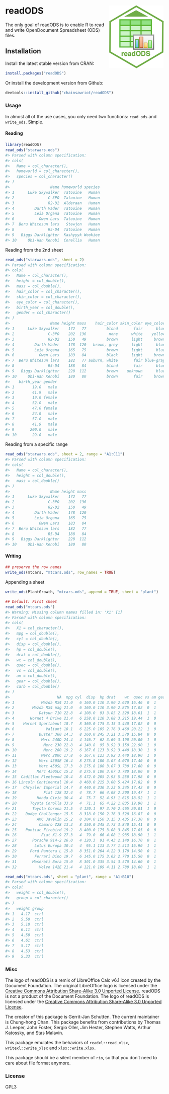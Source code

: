 
<!-- README.md is generated from README.Rmd. Please edit that file -->

# readODS <img src="man/figures/read_ods_logo.png"  align="right" height="200" />

<!-- badges: start -->

<!-- badges: end -->

The only goal of readODS is to enable R to read and write OpenDocument
Spreadsheet (ODS) files.

## Installation

Install the latest stable version from CRAN:

``` r
install.packages("readODS")
```

Or install the development version from Github:

``` r
devtools::install_github("chainsawriot/readODS")
```

### Usage

In almost all of the use cases, you only need two functions: `read_ods`
and `write_ods`. Simple.

#### Reading

``` r
library(readODS)
read_ods("starwars.ods")
#> Parsed with column specification:
#> cols(
#>   Name = col_character(),
#>   homeworld = col_character(),
#>   species = col_character()
#> )
#>                  Name homeworld species
#> 1      Luke Skywalker  Tatooine   Human
#> 2               C-3PO  Tatooine   Human
#> 3               R2-D2  Alderaan   Human
#> 4         Darth Vader  Tatooine   Human
#> 5         Leia Organa  Tatooine   Human
#> 6           Owen Lars  Tatooine   Human
#> 7  Beru Whitesun lars   Stewjon   Human
#> 8               R5-D4  Tatooine   Human
#> 9   Biggs Darklighter  Kashyyyk Wookiee
#> 10     Obi-Wan Kenobi  Corellia   Human
```

Reading from the 2nd sheet

``` r
read_ods("starwars.ods", sheet = 2)
#> Parsed with column specification:
#> cols(
#>   Name = col_character(),
#>   height = col_double(),
#>   mass = col_double(),
#>   hair_color = col_character(),
#>   skin_color = col_character(),
#>   eye_color = col_character(),
#>   birth_year = col_double(),
#>   gender = col_character()
#> )
#>                  Name height mass    hair_color skin_color eye_color
#> 1      Luke Skywalker    172   77         blond       fair      blue
#> 2               C-3PO    202  136          none      white    yellow
#> 3               R2-D2    150   49         brown      light     brown
#> 4         Darth Vader    178  120   brown, grey      light      blue
#> 5         Leia Organa    165   75         brown      light      blue
#> 6           Owen Lars    183   84         black      light     brown
#> 7  Beru Whitesun lars    182   77 auburn, white       fair blue-gray
#> 8               R5-D4    188   84         blond       fair      blue
#> 9   Biggs Darklighter    228  112         brown    unknown      blue
#> 10     Obi-Wan Kenobi    180   80         brown       fair     brown
#>    birth_year gender
#> 1        19.0   male
#> 2        41.9   male
#> 3        19.0 female
#> 4        52.0   male
#> 5        47.0 female
#> 6        24.0   male
#> 7        57.0   male
#> 8        41.9   male
#> 9       200.0   male
#> 10       29.0   male
```

Reading from a specific range

``` r
read_ods("starwars.ods", sheet = 2, range = "A1:C11")
#> Parsed with column specification:
#> cols(
#>   Name = col_character(),
#>   height = col_double(),
#>   mass = col_double()
#> )
#>                  Name height mass
#> 1      Luke Skywalker    172   77
#> 2               C-3PO    202  136
#> 3               R2-D2    150   49
#> 4         Darth Vader    178  120
#> 5         Leia Organa    165   75
#> 6           Owen Lars    183   84
#> 7  Beru Whitesun lars    182   77
#> 8               R5-D4    188   84
#> 9   Biggs Darklighter    228  112
#> 10     Obi-Wan Kenobi    180   80
```

#### Writing

``` r
## preserve the row names
write_ods(mtcars, "mtcars.ods", row_names = TRUE)
```

Appending a sheet

``` r
write_ods(PlantGrowth, "mtcars.ods", append = TRUE, sheet = "plant")
```

``` r
## Default: First sheet
read_ods("mtcars.ods")
#> Warning: Missing column names filled in: 'X1' [1]
#> Parsed with column specification:
#> cols(
#>   X1 = col_character(),
#>   mpg = col_double(),
#>   cyl = col_double(),
#>   disp = col_double(),
#>   hp = col_double(),
#>   drat = col_double(),
#>   wt = col_double(),
#>   qsec = col_double(),
#>   vs = col_double(),
#>   am = col_double(),
#>   gear = col_double(),
#>   carb = col_double()
#> )
#>                     NA  mpg cyl  disp  hp drat    wt  qsec vs am gear carb
#> 1            Mazda RX4 21.0   6 160.0 110 3.90 2.620 16.46  0  1    4    4
#> 2        Mazda RX4 Wag 21.0   6 160.0 110 3.90 2.875 17.02  0  1    4    4
#> 3           Datsun 710 22.8   4 108.0  93 3.85 2.320 18.61  1  1    4    1
#> 4       Hornet 4 Drive 21.4   6 258.0 110 3.08 3.215 19.44  1  0    3    1
#> 5    Hornet Sportabout 18.7   8 360.0 175 3.15 3.440 17.02  0  0    3    2
#> 6              Valiant 18.1   6 225.0 105 2.76 3.460 20.22  1  0    3    1
#> 7           Duster 360 14.3   8 360.0 245 3.21 3.570 15.84  0  0    3    4
#> 8            Merc 240D 24.4   4 146.7  62 3.69 3.190 20.00  1  0    4    2
#> 9             Merc 230 22.8   4 140.8  95 3.92 3.150 22.90  1  0    4    2
#> 10            Merc 280 19.2   6 167.6 123 3.92 3.440 18.30  1  0    4    4
#> 11           Merc 280C 17.8   6 167.6 123 3.92 3.440 18.90  1  0    4    4
#> 12          Merc 450SE 16.4   8 275.8 180 3.07 4.070 17.40  0  0    3    3
#> 13          Merc 450SL 17.3   8 275.8 180 3.07 3.730 17.60  0  0    3    3
#> 14         Merc 450SLC 15.2   8 275.8 180 3.07 3.780 18.00  0  0    3    3
#> 15  Cadillac Fleetwood 10.4   8 472.0 205 2.93 5.250 17.98  0  0    3    4
#> 16 Lincoln Continental 10.4   8 460.0 215 3.00 5.424 17.82  0  0    3    4
#> 17   Chrysler Imperial 14.7   8 440.0 230 3.23 5.345 17.42  0  0    3    4
#> 18            Fiat 128 32.4   4  78.7  66 4.08 2.200 19.47  1  1    4    1
#> 19         Honda Civic 30.4   4  75.7  52 4.93 1.615 18.52  1  1    4    2
#> 20      Toyota Corolla 33.9   4  71.1  65 4.22 1.835 19.90  1  1    4    1
#> 21       Toyota Corona 21.5   4 120.1  97 3.70 2.465 20.01  1  0    3    1
#> 22    Dodge Challenger 15.5   8 318.0 150 2.76 3.520 16.87  0  0    3    2
#> 23         AMC Javelin 15.2   8 304.0 150 3.15 3.435 17.30  0  0    3    2
#> 24          Camaro Z28 13.3   8 350.0 245 3.73 3.840 15.41  0  0    3    4
#> 25    Pontiac Firebird 19.2   8 400.0 175 3.08 3.845 17.05  0  0    3    2
#> 26           Fiat X1-9 27.3   4  79.0  66 4.08 1.935 18.90  1  1    4    1
#> 27       Porsche 914-2 26.0   4 120.3  91 4.43 2.140 16.70  0  1    5    2
#> 28        Lotus Europa 30.4   4  95.1 113 3.77 1.513 16.90  1  1    5    2
#> 29      Ford Pantera L 15.8   8 351.0 264 4.22 3.170 14.50  0  1    5    4
#> 30        Ferrari Dino 19.7   6 145.0 175 3.62 2.770 15.50  0  1    5    6
#> 31       Maserati Bora 15.0   8 301.0 335 3.54 3.570 14.60  0  1    5    8
#> 32          Volvo 142E 21.4   4 121.0 109 4.11 2.780 18.60  1  1    4    2
```

``` r
read_ods("mtcars.ods", sheet = "plant", range = "A1:B10")
#> Parsed with column specification:
#> cols(
#>   weight = col_double(),
#>   group = col_character()
#> )
#>   weight group
#> 1   4.17  ctrl
#> 2   5.58  ctrl
#> 3   5.18  ctrl
#> 4   6.11  ctrl
#> 5   4.50  ctrl
#> 6   4.61  ctrl
#> 7   5.17  ctrl
#> 8   4.53  ctrl
#> 9   5.33  ctrl
```

### Misc

The logo of readODS is a remix of LibreOffice Calc v6.1 icon created by
the Document Foundation. The original LibreOffice logo is licensed under
the [Creative Commons Attribution Share-Alike 3.0 Unported
License](https://wiki.documentfoundation.org/File:LibO6_MIME.svg).
readODS is not a product of the Document Foundation. The logo of readODS
is licensed under the [Creative Commons Attribution Share-Alike 3.0
Unported License](https://creativecommons.org/licenses/by-sa/3.0/).

The creator of this package is Gerrit-Jan Schutten. The current
maintainer is Chung-hong Chan. This package benefits from contributions
by Thomas J. Leeper, John Foster, Sergio Oller, Jim Hester, Stephen
Watts, Arthur Katossky, and Stas Malavin.

This package emulates the behaviors of `readxl::read_xlsx`,
`writexl::write_xlsx` and `xlsx::write.xlsx`.

This package should be a silent member of `rio`, so that you don’t need
to care about file format anymore.

### License

GPL3

